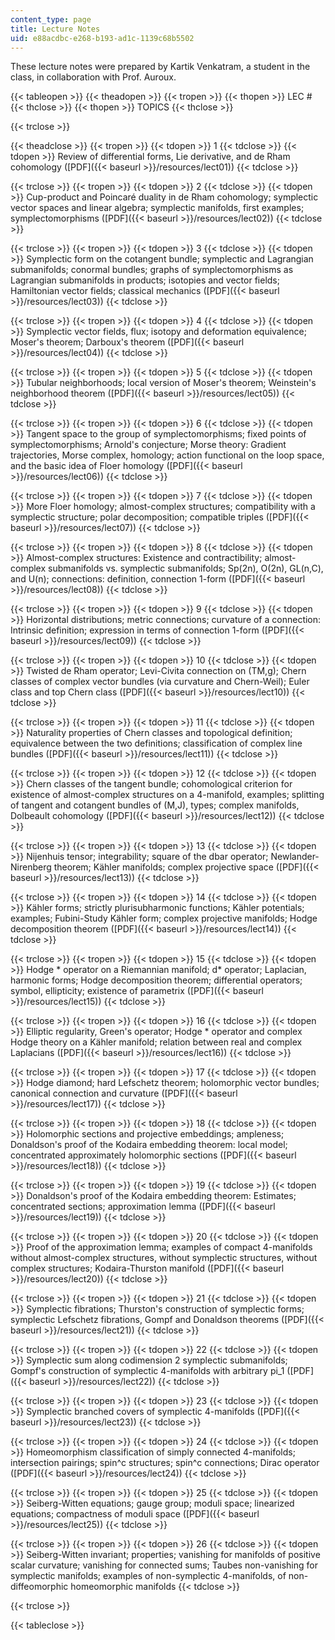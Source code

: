 ```yaml
---
content_type: page
title: Lecture Notes
uid: e88acdbc-e268-b193-ad1c-1139c68b5502
---
```


These lecture notes were prepared by Kartik Venkatram, a student in the class, in collaboration with Prof. Auroux.

{{< tableopen >}}
{{< theadopen >}}
{{< tropen >}}
{{< thopen >}}
LEC #
{{< thclose >}}
{{< thopen >}}
TOPICS
{{< thclose >}}

{{< trclose >}}

{{< theadclose >}}
{{< tropen >}}
{{< tdopen >}}
1
{{< tdclose >}}
{{< tdopen >}}
Review of differential forms, Lie derivative, and de Rham cohomology ([PDF]({{< baseurl >}}/resources/lect01))
{{< tdclose >}}

{{< trclose >}}
{{< tropen >}}
{{< tdopen >}}
2
{{< tdclose >}}
{{< tdopen >}}
Cup-product and Poincaré duality in de Rham cohomology; symplectic vector spaces and linear algebra; symplectic manifolds, first examples; symplectomorphisms ([PDF]({{< baseurl >}}/resources/lect02))
{{< tdclose >}}

{{< trclose >}}
{{< tropen >}}
{{< tdopen >}}
3
{{< tdclose >}}
{{< tdopen >}}
Symplectic form on the cotangent bundle; symplectic and Lagrangian submanifolds; conormal bundles; graphs of symplectomorphisms as Lagrangian submanifolds in products; isotopies and vector fields; Hamiltonian vector fields; classical mechanics ([PDF]({{< baseurl >}}/resources/lect03))
{{< tdclose >}}

{{< trclose >}}
{{< tropen >}}
{{< tdopen >}}
4
{{< tdclose >}}
{{< tdopen >}}
Symplectic vector fields, flux; isotopy and deformation equivalence; Moser's theorem; Darboux's theorem ([PDF]({{< baseurl >}}/resources/lect04))
{{< tdclose >}}

{{< trclose >}}
{{< tropen >}}
{{< tdopen >}}
5
{{< tdclose >}}
{{< tdopen >}}
Tubular neighborhoods; local version of Moser's theorem; Weinstein's neighborhood theorem ([PDF]({{< baseurl >}}/resources/lect05))
{{< tdclose >}}

{{< trclose >}}
{{< tropen >}}
{{< tdopen >}}
6
{{< tdclose >}}
{{< tdopen >}}
Tangent space to the group of symplectomorphisms; fixed points of symplectomorphisms; Arnold's conjecture; Morse theory: Gradient trajectories, Morse complex, homology; action functional on the loop space, and the basic idea of Floer homology ([PDF]({{< baseurl >}}/resources/lect06))
{{< tdclose >}}

{{< trclose >}}
{{< tropen >}}
{{< tdopen >}}
7
{{< tdclose >}}
{{< tdopen >}}
More Floer homology; almost-complex structures; compatibility with a symplectic structure; polar decomposition; compatible triples ([PDF]({{< baseurl >}}/resources/lect07))
{{< tdclose >}}

{{< trclose >}}
{{< tropen >}}
{{< tdopen >}}
8
{{< tdclose >}}
{{< tdopen >}}
Almost-complex structures: Existence and contractibility; almost-complex submanifolds vs. symplectic submanifolds; Sp(2n), O(2n), GL(n,C), and U(n); connections: definition, connection 1-form ([PDF]({{< baseurl >}}/resources/lect08))
{{< tdclose >}}

{{< trclose >}}
{{< tropen >}}
{{< tdopen >}}
9
{{< tdclose >}}
{{< tdopen >}}
Horizontal distributions; metric connections; curvature of a connection: Intrinsic definition; expression in terms of connection 1-form ([PDF]({{< baseurl >}}/resources/lect09))
{{< tdclose >}}

{{< trclose >}}
{{< tropen >}}
{{< tdopen >}}
10
{{< tdclose >}}
{{< tdopen >}}
Twisted de Rham operator; Levi-Civita connection on (TM,g); Chern classes of complex vector bundles (via curvature and Chern-Weil); Euler class and top Chern class ([PDF]({{< baseurl >}}/resources/lect10))
{{< tdclose >}}

{{< trclose >}}
{{< tropen >}}
{{< tdopen >}}
11
{{< tdclose >}}
{{< tdopen >}}
Naturality properties of Chern classes and topological definition; equivalence between the two definitions; classification of complex line bundles ([PDF]({{< baseurl >}}/resources/lect11))
{{< tdclose >}}

{{< trclose >}}
{{< tropen >}}
{{< tdopen >}}
12
{{< tdclose >}}
{{< tdopen >}}
Chern classes of the tangent bundle; cohomological criterion for existence of almost-complex structures on a 4-manifold, examples; splitting of tangent and cotangent bundles of (M,J), types; complex manifolds, Dolbeault cohomology ([PDF]({{< baseurl >}}/resources/lect12))
{{< tdclose >}}

{{< trclose >}}
{{< tropen >}}
{{< tdopen >}}
13
{{< tdclose >}}
{{< tdopen >}}
Nijenhuis tensor; integrability; square of the dbar operator; Newlander-Nirenberg theorem; Kähler manifolds; complex projective space ([PDF]({{< baseurl >}}/resources/lect13))
{{< tdclose >}}

{{< trclose >}}
{{< tropen >}}
{{< tdopen >}}
14
{{< tdclose >}}
{{< tdopen >}}
Kähler forms; strictly plurisubharmonic functions; Kähler potentials; examples; Fubini-Study Kähler form; complex projective manifolds; Hodge decomposition theorem ([PDF]({{< baseurl >}}/resources/lect14))
{{< tdclose >}}

{{< trclose >}}
{{< tropen >}}
{{< tdopen >}}
15
{{< tdclose >}}
{{< tdopen >}}
Hodge \* operator on a Riemannian manifold; d\* operator; Laplacian, harmonic forms; Hodge decomposition theorem; differential operators; symbol, ellipticity; existence of parametrix ([PDF]({{< baseurl >}}/resources/lect15))
{{< tdclose >}}

{{< trclose >}}
{{< tropen >}}
{{< tdopen >}}
16
{{< tdclose >}}
{{< tdopen >}}
Elliptic regularity, Green's operator; Hodge \* operator and complex Hodge theory on a Kähler manifold; relation between real and complex Laplacians ([PDF]({{< baseurl >}}/resources/lect16))
{{< tdclose >}}

{{< trclose >}}
{{< tropen >}}
{{< tdopen >}}
17
{{< tdclose >}}
{{< tdopen >}}
Hodge diamond; hard Lefschetz theorem; holomorphic vector bundles; canonical connection and curvature ([PDF]({{< baseurl >}}/resources/lect17))
{{< tdclose >}}

{{< trclose >}}
{{< tropen >}}
{{< tdopen >}}
18
{{< tdclose >}}
{{< tdopen >}}
Holomorphic sections and projective embeddings; ampleness; Donaldson's proof of the Kodaira embedding theorem: local model; concentrated approximately holomorphic sections ([PDF]({{< baseurl >}}/resources/lect18))
{{< tdclose >}}

{{< trclose >}}
{{< tropen >}}
{{< tdopen >}}
19
{{< tdclose >}}
{{< tdopen >}}
Donaldson's proof of the Kodaira embedding theorem: Estimates; concentrated sections; approximation lemma ([PDF]({{< baseurl >}}/resources/lect19))
{{< tdclose >}}

{{< trclose >}}
{{< tropen >}}
{{< tdopen >}}
20
{{< tdclose >}}
{{< tdopen >}}
Proof of the approximation lemma; examples of compact 4-manifolds without almost-complex structures, without symplectic structures, without complex structures; Kodaira-Thurston manifold ([PDF]({{< baseurl >}}/resources/lect20))
{{< tdclose >}}

{{< trclose >}}
{{< tropen >}}
{{< tdopen >}}
21
{{< tdclose >}}
{{< tdopen >}}
Symplectic fibrations; Thurston's construction of symplectic forms; symplectic Lefschetz fibrations, Gompf and Donaldson theorems ([PDF]({{< baseurl >}}/resources/lect21))
{{< tdclose >}}

{{< trclose >}}
{{< tropen >}}
{{< tdopen >}}
22
{{< tdclose >}}
{{< tdopen >}}
Symplectic sum along codimension 2 symplectic submanifolds; Gompf's construction of symplectic 4-manifolds with arbitrary pi\_1 ([PDF]({{< baseurl >}}/resources/lect22))
{{< tdclose >}}

{{< trclose >}}
{{< tropen >}}
{{< tdopen >}}
23
{{< tdclose >}}
{{< tdopen >}}
Symplectic branched covers of symplectic 4-manifolds ([PDF]({{< baseurl >}}/resources/lect23))
{{< tdclose >}}

{{< trclose >}}
{{< tropen >}}
{{< tdopen >}}
24
{{< tdclose >}}
{{< tdopen >}}
Homeomorphism classification of simply connected 4-manifolds; intersection pairings; spin^c structures; spin^c connections; Dirac operator ([PDF]({{< baseurl >}}/resources/lect24))
{{< tdclose >}}

{{< trclose >}}
{{< tropen >}}
{{< tdopen >}}
25
{{< tdclose >}}
{{< tdopen >}}
Seiberg-Witten equations; gauge group; moduli space; linearized equations; compactness of moduli space ([PDF]({{< baseurl >}}/resources/lect25))
{{< tdclose >}}

{{< trclose >}}
{{< tropen >}}
{{< tdopen >}}
26
{{< tdclose >}}
{{< tdopen >}}
Seiberg-Witten invariant; properties; vanishing for manifolds of positive scalar curvature; vanishing for connected sums; Taubes non-vanishing for symplectic manifolds; examples of non-symplectic 4-manifolds, of non-diffeomorphic homeomorphic manifolds
{{< tdclose >}}

{{< trclose >}}

{{< tableclose >}}